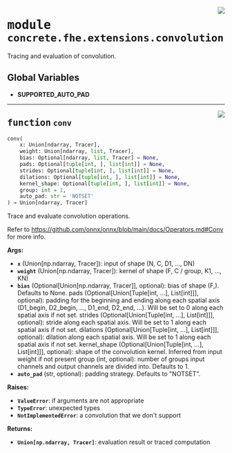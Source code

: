 <!-- markdownlint-disable -->

<a href="../../frontends/concrete-python/concrete/fhe/extensions/convolution.py#L0"><img align="right" style="float:right;" src="https://img.shields.io/badge/-source-cccccc?style=flat-square"></a>

# <kbd>module</kbd> `concrete.fhe.extensions.convolution`
Tracing and evaluation of convolution. 

**Global Variables**
---------------
- **SUPPORTED_AUTO_PAD**

---

<a href="../../frontends/concrete-python/concrete/fhe/extensions/convolution.py#L25"><img align="right" style="float:right;" src="https://img.shields.io/badge/-source-cccccc?style=flat-square"></a>

## <kbd>function</kbd> `conv`

```python
conv(
    x: Union[ndarray, Tracer],
    weight: Union[ndarray, list, Tracer],
    bias: Optional[ndarray, list, Tracer] = None,
    pads: Optional[tuple[int, ], list[int]] = None,
    strides: Optional[tuple[int, ], list[int]] = None,
    dilations: Optional[tuple[int, ], list[int]] = None,
    kernel_shape: Optional[tuple[int, ], list[int]] = None,
    group: int = 1,
    auto_pad: str = 'NOTSET'
) → Union[ndarray, Tracer]
```

Trace and evaluate convolution operations. 

Refer to https://github.com/onnx/onnx/blob/main/docs/Operators.md#Conv for more info. 



**Args:**
 
 - <b>`x`</b> (Union[np.ndarray, Tracer]):  input of shape (N, C, D1, ..., DN) 
 - <b>`weight`</b> (Union[np.ndarray, Tracer]):  kernel of shape (F, C / group, K1, ..., KN) 
 - <b>`bias`</b> (Optional[Union[np.ndarray, Tracer]], optional):  bias of shape (F,). Defaults to None. pads (Optional[Union[Tuple[int, ...], List[int]]], optional):  padding for the beginning and ending along each spatial axis  (D1_begin, D2_begin, ..., D1_end, D2_end, ...).  Will be set to 0 along each spatial axis if not set. strides (Optional[Union[Tuple[int, ...], List[int]]], optional):  stride along each spatial axis. Will be set to 1 along each spatial axis if not set. dilations (Optional[Union[Tuple[int, ...], List[int]]], optional):  dilation along each spatial axis. Will be set to 1 along each spatial axis if not set. kernel_shape (Optional[Union[Tuple[int, ...], List[int]]], optional):  shape of the convolution kernel. Inferred from input weight if not present group (int, optional):  number of groups input channels and output channels are divided into. Defaults to 1. 
 - <b>`auto_pad`</b> (str, optional):  padding strategy. Defaults to "NOTSET". 



**Raises:**
 
 - <b>`ValueError`</b>:  if arguments are not appropriate 
 - <b>`TypeError`</b>:  unexpected types 
 - <b>`NotImplementedError`</b>:  a convolution that we don't support 



**Returns:**
 
 - <b>`Union[np.ndarray, Tracer]`</b>:  evaluation result or traced computation 


